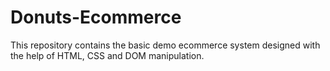 # Donuts-Ecommerce
This repository contains the basic demo ecommerce system designed with the help of HTML, CSS and DOM manipulation.
